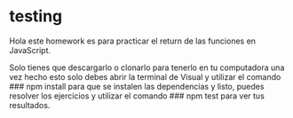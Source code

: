 # testing

Hola este homework es para practicar el return de las funciones en JavaScript. 

Solo tienes que descargarlo o clonarlo para tenerlo en tu computadora
una vez hecho esto solo debes abrir la terminal de Visual y utilizar el comando ### npm install para que se instalen las dependencias y listo,
puedes resolver los ejercicios y utilizar el comando ### npm test para ver tus resultados.
